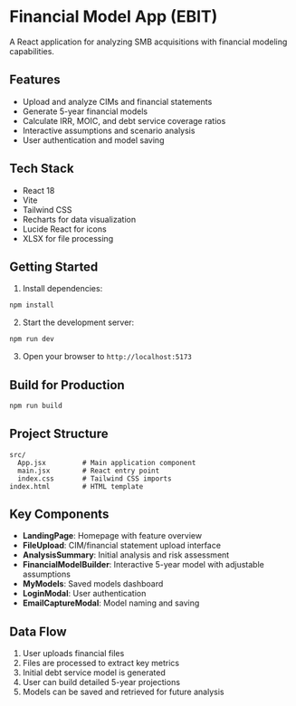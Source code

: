 # Financial Model App (EBIT)

A React application for analyzing SMB acquisitions with financial modeling capabilities.

## Features

- Upload and analyze CIMs and financial statements
- Generate 5-year financial models
- Calculate IRR, MOIC, and debt service coverage ratios
- Interactive assumptions and scenario analysis
- User authentication and model saving

## Tech Stack

- React 18
- Vite
- Tailwind CSS
- Recharts for data visualization
- Lucide React for icons
- XLSX for file processing

## Getting Started

1. Install dependencies:
```bash
npm install
```

2. Start the development server:
```bash
npm run dev
```

3. Open your browser to `http://localhost:5173`

## Build for Production

```bash
npm run build
```

## Project Structure

```
src/
  App.jsx         # Main application component
  main.jsx        # React entry point
  index.css       # Tailwind CSS imports
index.html        # HTML template
```

## Key Components

- **LandingPage**: Homepage with feature overview
- **FileUpload**: CIM/financial statement upload interface
- **AnalysisSummary**: Initial analysis and risk assessment
- **FinancialModelBuilder**: Interactive 5-year model with adjustable assumptions
- **MyModels**: Saved models dashboard
- **LoginModal**: User authentication
- **EmailCaptureModal**: Model naming and saving

## Data Flow

1. User uploads financial files
2. Files are processed to extract key metrics
3. Initial debt service model is generated
4. User can build detailed 5-year projections
5. Models can be saved and retrieved for future analysis